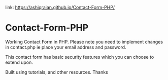 link: https://ashiqraian.github.io/Contact-Form-PHP/
# Contact-Form-PHP
Working Contact Form in PHP. Please note you need to implement changes in contact.php ie place your email address and password.

This contact form has basic security features which you can choose to extend upon.

Built using tutorials, and  other resources.
Thanks

